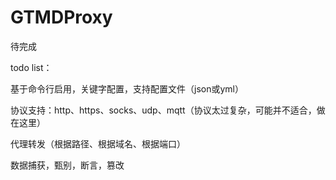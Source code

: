 # GTMDProxy
待完成

todo list：

基于命令行启用，关键字配置，支持配置文件（json或yml）

协议支持：http、https、socks、udp、mqtt（协议太过复杂，可能并不适合，做在这里）

代理转发（根据路径、根据域名、根据端口）

数据捕获，甄别，断言，篡改

